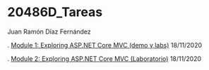 # 20486D_Tareas

Juan Ramón Díaz Fernández 




 .  [Module 1: Exploring ASP.NET Core MVC (demo y labs)](./Mod01/)     18/11/2020
 
 .  [Module 2: Exploring ASP.NET Core MVC (Laboratorio)](./Mod02/)     18/11/2020